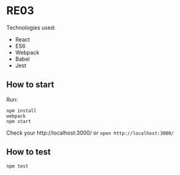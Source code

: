 # RE03

Technologies used:

- React
- ES6
- Webpack
- Babel
- Jest

## How to start

Run:
```
npm install
webpack
npm start
```

Check your http://localhost:3000/ or  `open http://localhost:3000/`

## How to test

`npm test`

